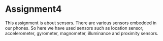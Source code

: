 # Assignment4

This assignment is about sensors. There are various sensors embedded in our phones. So here we have used sensors such as location sensor,
accelerometer, gyrometer, magnometer, illuminance and proximity sensors.
